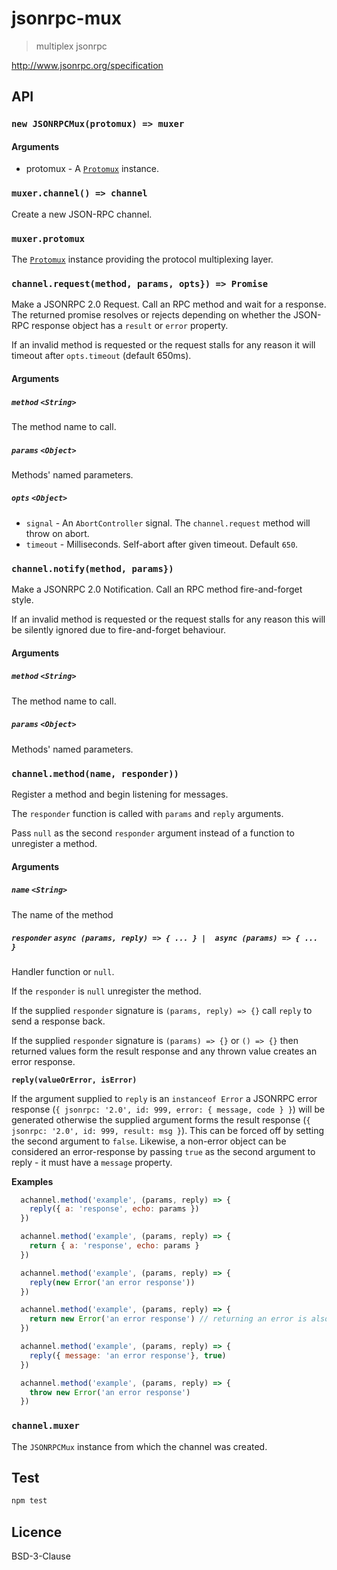 # jsonrpc-mux

> multiplex jsonrpc

http://www.jsonrpc.org/specification

## API

### `new JSONRPCMux(protomux) => muxer`

#### Arguments

* protomux - A [`Protomux`](https://github.com/holepunchto/protomux) instance.

### `muxer.channel() => channel`

Create a new JSON-RPC channel.

### `muxer.protomux`

The [`Protomux`](https://github.com/mafintosh/protomux) instance providing the protocol multiplexing layer.

### `channel.request(method, params, opts}) => Promise`

Make a JSONRPC 2.0 Request. Call an RPC method and wait for a response. The returned promise resolves or rejects depending on whether the JSON-RPC response object has a `result` or `error` property.

If an invalid method is requested or the request stalls for any reason it will timeout after `opts.timeout` (default 650ms).

#### Arguments

##### `method` `<String>`

The method name to call.

##### `params` `<Object>`

Methods' named parameters.

##### `opts` `<Object>`

* `signal` -  An `AbortController` signal. The `channel.request` method will throw on abort.
* `timeout` -  Milliseconds. Self-abort after given timeout. Default `650`.

### `channel.notify(method, params})`

Make a JSONRPC 2.0 Notification. Call an RPC method fire-and-forget style.

If an invalid method is requested or the request stalls for any reason this will be silently ignored due to fire-and-forget behaviour.

#### Arguments

##### `method` `<String>`

The method name to call.

##### `params` `<Object>`

Methods' named parameters.

### `channel.method(name, responder))`

Register a method and begin listening for messages. 

The `responder` function is called with `params` and `reply` arguments.

Pass `null` as the second `responder` argument instead of a function to unregister a method.

#### Arguments

##### `name` `<String>`

The name of the method

##### `responder` `async (params, reply) => { ... } |  async (params) => { ... }` 

Handler function or `null`.

If the  `responder` is `null` unregister the method.

If the supplied `responder` signature is `(params, reply) => {}` call `reply` to send a response back.

If the supplied `responder` signature is `(params) => {}` or `() => {}` then returned values form the result response and any thrown value creates an error response.

**`reply(valueOrError, isError)`**

If the argument supplied to `reply` is an `instanceof Error` a JSONRPC error response (`{ jsonrpc: '2.0', id: 999, error: { message, code } }`) will be generated otherwise the supplied argument forms the result response (`{ jsonrpc: '2.0', id: 999, result: msg }`). This can be forced off by setting the second argument to `false`. Likewise, a non-error object can be considered an error-response by passing `true` as the second argument to reply - it must have a `message` property. 

**Examples**

```js
  achannel.method('example', (params, reply) => {
    reply({ a: 'response', echo: params })
  })
```

```js
  achannel.method('example', (params, reply) => {
    return { a: 'response', echo: params }
  })
```
```js
  achannel.method('example', (params, reply) => {
    reply(new Error('an error response'))
  })
```

```js
  achannel.method('example', (params, reply) => {
    return new Error('an error response') // returning an error is also an error response
  })
```

```js
  achannel.method('example', (params, reply) => {
    reply({ message: 'an error response'}, true)
  })
```

```js
  achannel.method('example', (params, reply) => {
    throw new Error('an error response')
  })
```

### `channel.muxer`

The `JSONRPCMux` instance from which the channel was created.

## Test

```sh
npm test
```

## Licence

BSD-3-Clause